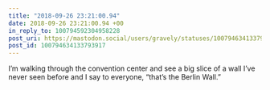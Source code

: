 ```yaml
---
title: "2018-09-26 23:21:00.94"
date: 2018-09-26 23:21:00.94 +00
in_reply_to: 100794592304958228
post_uri: https://mastodon.social/users/gravely/statuses/100794634133793917
post_id: 100794634133793917
---
```

I’m walking through the convention center and see a big slice of a wall I’ve never seen before and I say to everyone, “that’s the Berlin Wall.”


